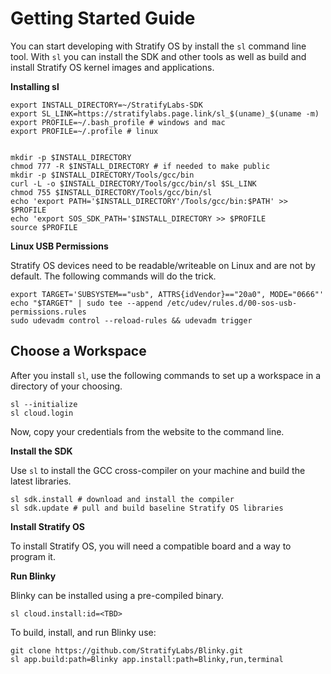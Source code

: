 # Getting Started Guide

You can start developing with Stratify OS by install the `sl` command line tool. With `sl` you can install the SDK and other tools as well as build and install Stratify OS kernel images and applications.

**Installing sl**

```
export INSTALL_DIRECTORY=~/StratifyLabs-SDK
export SL_LINK=https://stratifylabs.page.link/sl_$(uname)_$(uname -m)
export PROFILE=~/.bash_profile # windows and mac
export PROFILE=~/.profile # linux


mkdir -p $INSTALL_DIRECTORY
chmod 777 -R $INSTALL_DIRECTORY # if needed to make public
mkdir -p $INSTALL_DIRECTORY/Tools/gcc/bin
curl -L -o $INSTALL_DIRECTORY/Tools/gcc/bin/sl $SL_LINK
chmod 755 $INSTALL_DIRECTORY/Tools/gcc/bin/sl
echo 'export PATH='$INSTALL_DIRECTORY'/Tools/gcc/bin:$PATH' >> $PROFILE
echo 'export SOS_SDK_PATH='$INSTALL_DIRECTORY >> $PROFILE
source $PROFILE
```

**Linux USB Permissions**

Stratify OS devices need to be readable/writeable on Linux and are not by default. The following commands will do the trick.

```
export TARGET='SUBSYSTEM=="usb", ATTRS{idVendor}=="20a0", MODE="0666"'
echo "$TARGET" | sudo tee --append /etc/udev/rules.d/00-sos-usb-permissions.rules
sudo udevadm control --reload-rules && udevadm trigger
```

## Choose a Workspace

After you install `sl`, use the following commands to set up a workspace in a directory of your choosing.

```
sl --initialize
sl cloud.login
```

Now, copy your credentials from the website to the command line.


**Install the SDK**

Use `sl` to install the GCC cross-compiler on your machine and build the latest libraries.

```
sl sdk.install # download and install the compiler
sl sdk.update # pull and build baseline Stratify OS libraries
```

**Install Stratify OS**

To install Stratify OS, you will need a compatible board and a way to program it.

**Run Blinky**

Blinky can be installed using a pre-compiled binary.

```
sl cloud.install:id=<TBD>
```

To build, install, and run Blinky use:

```
git clone https://github.com/StratifyLabs/Blinky.git
sl app.build:path=Blinky app.install:path=Blinky,run,terminal
```


